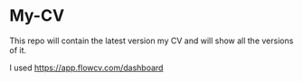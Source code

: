 # My-CV
This repo will contain the latest version my CV and will show all the versions of it.

I used https://app.flowcv.com/dashboard
